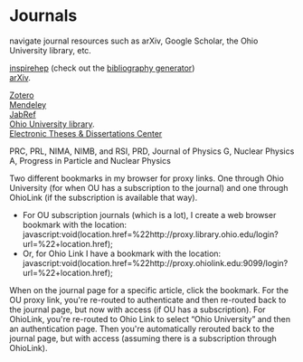 # Journals

navigate journal resources such as arXiv, Google Scholar, the Ohio University library, etc.

[inspirehep](https://inspirehep.net/) (check out the [bibliography generator](https://inspirehep.net/bibliography-generator))   
[arXiv](https://arxiv.org/). 

[Zotero](https://www.zotero.org/)  
[Mendeley](https://www.mendeley.com)   
[JabRef](https://www.jabref.org/)  
[Ohio University library](https://www.ohio.edu/library/).  
[ Electronic Theses & Dissertations Center](https://etd.ohiolink.edu/acprod/odb_etd/r/etd/search/1?clear=0,1,5,10,20,21,1001)   

PRC, PRL, NIMA, NIMB, and RSI, PRD, Journal of Physics G, Nuclear Physics A, Progress in Particle and Nuclear Physics

Two different bookmarks in my browser for proxy links. One through Ohio University (for when OU has a subscription to the journal) and one through OhioLink (if the subscription is available that way).   
* For OU subscription journals (which is a lot), I create a web browser bookmark with the location: javascript:void(location.href=%22http://proxy.library.ohio.edu/login?url=%22+location.href);  
*  Or, for Ohio Link I have a bookmark with the location: javascript:void(location.href=%22http://proxy.ohiolink.edu:9099/login?url=%22+location.href);  

When on the journal page for a specific article, click the bookmark. For the OU proxy link, you're re-routed to authenticate and then re-routed back to the journal page, but now with access (if OU has a subscription). For OhioLink, you're re-routed to Ohio Link to select “Ohio University” and then an authentication page. Then you're automatically rerouted back to the journal page, but with access (assuming there is a subscription through OhioLink).
